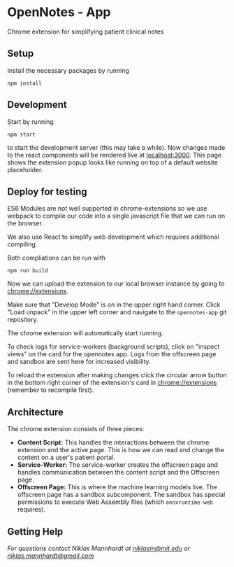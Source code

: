 # OpenNotes - App
Chrome extension for simplifying patient clinical notes

## Setup
Install the necessary packages by running
```
npm install
```

## Development

Start by running 
```
npm start
```
to start the development server (this may take a while). Now changes made to the react components will be rendered live at [localhost:3000](localhost:3000).
This page shows the extension popup looks like running on top of a default website placeholder.

## Deploy for testing

ES6 Modules are not well supported in chrome-extensions so we use webpack to compile our code into a single javascript file that we can run on the browser. 

We also use React to simplify web development which requires additional compiling.

Both compliations can be run with
```
npm run build
```

Now we can upload the extension to our local browser instance by going to [chrome://extensions](chrome://extensions).

Make sure that "Develop Mode" is _on_ in the upper right hand corner.
Click "Load unpack" in the upper left corner and navigate to the `opennotes-app` git repository.

The chrome extension will automatically start running.

To check logs for service-workers (background scripts), click on "inspect views" on the card for the opennotes app.
Logs from the offscreen page and sandbox are sent here for increased visibility.

To reload the extension after making changes click the circular arrow button in the bottom right corner of the extension's card in [chrome://extensions](chrome://extensions) (remember to recompile first).

## Architecture
The chrome extension consists of three pieces:
* **Content Script:** This handles the interactions between the chrome extension and the active page. This is how we can read and change the content on a user's patient portal.
* **Service-Worker:** The service-worker creates the offscreen page and handles communication between the content script and the Offscreen page.
* **Offscreen Page:** This is where the machine learning models live. The offscreen page has a sandbox subcomponent. The sandbox has special permissions to execute Web Assembly files (which `onnxruntime-web` requires). 

## Getting Help
*For questions contact Niklas Mannhardt at niklasm@mit.edu or niklas.mannhardt@gmail.com*
